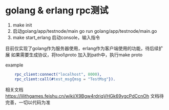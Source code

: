 # golang & erlang rpc测试

1. make init
2. 启动golang/app/testnode/main   go run golang/app/testnode/main.go
3. make start_erlang 启动console，输入指令

目前仅实现了golang作为服务器使用，erlang作为客户端使用的功能，待后续扩展 
如果需要生成协议，将tool\proto 加入到path中，执行make proto

example
```erlang
    rpc_client:connect("localhost", 8000),
    rpc_client:call(#test_msg{msg = "TestMsg"}).
```


相关文档 https://lilithgames.feishu.cn/wiki/X9Bgw4rdriqVHGk69vgcPdCcnOh
文档待完善，一切以代码为准